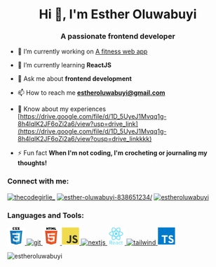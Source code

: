 <h1 align="center">Hi 👋, I'm Esther Oluwabuyi</h1>
<h3 align="center">A passionate frontend developer</h3>

- 🔭 I’m currently working on [A fitness web app](https://github.com/estheroluwabuyi/CoreFit-App)

- 🌱 I’m currently learning **ReactJS**

- 💬 Ask me about **frontend development**

- 📫 How to reach me **estheroluwabuyi@gmail.com**

- 📄 Know about my experiences [https://drive.google.com/file/d/1D_5UyeJ1Mvqq1g-8h4lqlK2JF6oZi2a6/view?usp=drive_link](https://drive.google.com/file/d/1D_5UyeJ1Mvqq1g-8h4lqlK2JF6oZi2a6/view?ousp=drive_linkkkk)

- ⚡ Fun fact **When I'm not coding, I'm crocheting or journaling my thoughts!**

<h3 align="left">Connect with me:</h3>
<p align="left">
<a href="https://twitter.com/thecodegirlie_" target="blank"><img align="center" src="https://raw.githubusercontent.com/rahuldkjain/github-profile-readme-generator/master/src/images/icons/Social/twitter.svg" alt="thecodegirlie_" height="30" width="40" /></a>
<a href="https://linkedin.com/in/esther-oluwabuyi-838651234/" target="blank"><img align="center" src="https://raw.githubusercontent.com/rahuldkjain/github-profile-readme-generator/master/src/images/icons/Social/linked-in-alt.svg" alt="esther-oluwabuyi-838651234/" height="30" width="40" /></a>
<a href="https://codesandbox.com/estheroluwabuyi" target="blank"><img align="center" src="https://raw.githubusercontent.com/rahuldkjain/github-profile-readme-generator/master/src/images/icons/Social/codesandbox.svg" alt="estheroluwabuyi" height="30" width="40" /></a>
</p>

<h3 align="left">Languages and Tools:</h3>
<p align="left"> <a href="https://www.w3schools.com/css/" target="_blank" rel="noreferrer"> <img src="https://raw.githubusercontent.com/devicons/devicon/master/icons/css3/css3-original-wordmark.svg" alt="css3" width="40" height="40"/> </a> <a href="https://git-scm.com/" target="_blank" rel="noreferrer"> <img src="https://www.vectorlogo.zone/logos/git-scm/git-scm-icon.svg" alt="git" width="40" height="40"/> </a> <a href="https://www.w3.org/html/" target="_blank" rel="noreferrer"> <img src="https://raw.githubusercontent.com/devicons/devicon/master/icons/html5/html5-original-wordmark.svg" alt="html5" width="40" height="40"/> </a> <a href="https://developer.mozilla.org/en-US/docs/Web/JavaScript" target="_blank" rel="noreferrer"> <img src="https://raw.githubusercontent.com/devicons/devicon/master/icons/javascript/javascript-original.svg" alt="javascript" width="40" height="40"/> </a> <a href="https://nextjs.org/" target="_blank" rel="noreferrer"> <img src="https://cdn.worldvectorlogo.com/logos/nextjs-2.svg" alt="nextjs" width="40" height="40"/> </a> <a href="https://reactjs.org/" target="_blank" rel="noreferrer"> <img src="https://raw.githubusercontent.com/devicons/devicon/master/icons/react/react-original-wordmark.svg" alt="react" width="40" height="40"/> </a> <a href="https://tailwindcss.com/" target="_blank" rel="noreferrer"> <img src="https://www.vectorlogo.zone/logos/tailwindcss/tailwindcss-icon.svg" alt="tailwind" width="40" height="40"/> </a> <a href="https://www.typescriptlang.org/" target="_blank" rel="noreferrer"> <img src="https://raw.githubusercontent.com/devicons/devicon/master/icons/typescript/typescript-original.svg" alt="typescript" width="40" height="40"/> </a> </p>

<p><img align="left" src="https://github-readme-stats.vercel.app/api/top-langs?username=estheroluwabuyi&show_icons=true&locale=en&layout=compact" alt="estheroluwabuyi" /></p>
